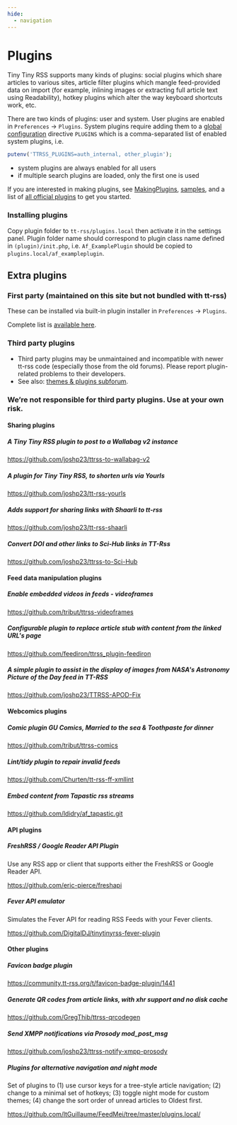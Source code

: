 ```yaml
---
hide:
  - navigation
---
```


# Plugins

Tiny Tiny RSS supports many kinds of plugins: social plugins which share
articles to various sites, article filter plugins which mangle feed-provided
data on import (for example, inlining images or extracting full article text
using Readability), hotkey plugins which alter the way keyboard shortcuts work,
etc.

There are two kinds of plugins: user and system. User plugins are enabled in
`Preferences` &rarr; `Plugins`. System plugins require adding them to a [global
configuration](wiki/GlobalConfig.md) directive <code>PLUGINS</code> which is a
comma-separated list of enabled system plugins, i.e.

```php
putenv('TTRSS_PLUGINS=auth_internal, other_plugin');
```

- system plugins are always enabled for all users
- if multiple search plugins are loaded, only the first one is used

If you are interested in making plugins, see
[MakingPlugins](wiki/MakingPlugins.md),
[samples](https://gitlab.tt-rss.org/tt-rss/tt-rss-samples), and a list of [all
official plugins](https://gitlab.tt-rss.org/tt-rss/plugins) to get you started.

### Installing plugins

Copy plugin folder to ```tt-rss/plugins.local``` then activate it in the
settings panel. Plugin folder name should correspond to plugin class name
defined in ``(plugin)/init.php``, i.e. ``Af_ExamplePlugin`` should be copied to
``plugins.local/af_exampleplugin``.

## Extra plugins

### First party (maintained on this site but not bundled with tt-rss)

These can be installed via built-in plugin installer in `Preferences` &rarr; `Plugins`.

Complete list is [available here](https://gitlab.tt-rss.org/tt-rss/plugins).

### Third party plugins

* Third party plugins may be unmaintained and incompatible with newer tt-rss
  code (especially those from the old forums). Please report plugin-related
  problems to their developers.
* See also: [themes & plugins subforum](https://community.tt-rss.org/c/tiny-tiny-rss/themes-and-plugins/).

### We’re not responsible for third party plugins. Use at your own risk.

#### Sharing plugins

##### A Tiny Tiny RSS plugin to post to a Wallabag v2 instance

https://github.com/joshp23/ttrss-to-wallabag-v2

##### A plugin for Tiny Tiny RSS, to shorten urls via Yourls

https://github.com/joshp23/tt-rss-yourls

##### Adds support for sharing links with Shaarli to tt-rss

https://github.com/joshp23/tt-rss-shaarli

##### Convert DOI and other links to Sci-Hub links in TT-Rss

https://github.com/joshp23/ttrss-to-Sci-Hub

#### Feed data manipulation plugins

##### Enable embedded videos in feeds - videoframes

https://github.com/tribut/ttrss-videoframes

##### Configurable plugin to replace article stub with content from the linked URL's page

https://github.com/feediron/ttrss_plugin-feediron

##### A simple plugin to assist in the display of images from NASA's Astronomy Picture of the Day feed in TT-RSS

https://github.com/joshp23/TTRSS-APOD-Fix

#### Webcomics plugins

##### Comic plugin GU Comics, Married to the sea & Toothpaste for dinner

https://github.com/tribut/ttrss-comics

##### Lint/tidy plugin to repair invalid feeds

https://github.com/Churten/tt-rss-ff-xmllint

##### Embed content from Tapastic rss streams

https://github.com/ldidry/af_tapastic.git

#### API plugins

##### FreshRSS / Google Reader API Plugin

Use any RSS app or client that supports either the FreshRSS or Google Reader API.

https://github.com/eric-pierce/freshapi

##### Fever API emulator

Simulates the Fever API for reading RSS Feeds with your Fever clients.

https://github.com/DigitalDJ/tinytinyrss-fever-plugin

#### Other plugins

##### Favicon badge plugin

https://community.tt-rss.org/t/favicon-badge-plugin/1441

##### Generate QR codes from article links, with xhr support and no disk cache

https://github.com/GregThib/ttrss-qrcodegen

##### Send XMPP notifications via Prosody mod_post_msg

https://github.com/joshp23/ttrss-notify-xmpp-prosody

##### Plugins for alternative navigation and night mode

Set of plugins to (1) use cursor keys for a tree-style article navigation; (2) change to a minimal set of hotkeys; (3) toggle night mode for custom themes; (4) change the sort order of unread articles to Oldest first.

https://github.com/ltGuillaume/FeedMei/tree/master/plugins.local/
